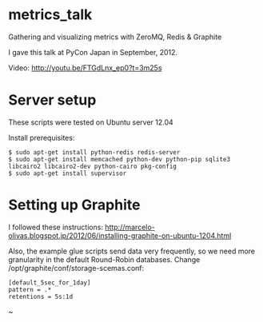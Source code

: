metrics_talk
============

Gathering and visualizing metrics with ZeroMQ, Redis & Graphite

I gave this talk at PyCon Japan in September, 2012.

Video: http://youtu.be/FTGdLnx_ep0?t=3m25s


Server setup
============

These scripts were tested on Ubuntu server 12.04

Install prerequisites:

    $ sudo apt-get install python-redis redis-server
    $ sudo apt-get install memcached python-dev python-pip sqlite3 libcairo2 libcairo2-dev python-cairo pkg-config 
    $ sudo apt-get install supervisor  

Setting up Graphite
===================

I followed these instructions:
http://marcelo-olivas.blogspot.jp/2012/06/installing-graphite-on-ubuntu-1204.html


Also, the example glue scripts send data very frequently, so we need more granularity in the default Round-Robin databases.
Change /opt/graphite/conf/storage-scemas.conf:

    [default_5sec_for_1day]
    pattern = .*
    retentions = 5s:1d
~                           


